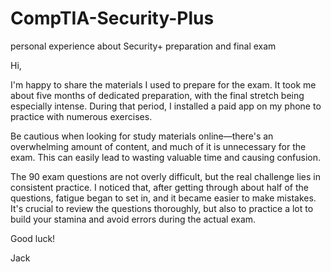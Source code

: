 # CompTIA-Security-Plus
personal experience about Security+ preparation and final exam

Hi,

I'm happy to share the materials I used to prepare for the exam. It took me about five months of dedicated preparation, with the final stretch being especially intense. During that period, I installed a paid app on my phone to practice with numerous exercises.

Be cautious when looking for study materials online—there's an overwhelming amount of content, and much of it is unnecessary for the exam. This can easily lead to wasting valuable time and causing confusion.

The 90 exam questions are not overly difficult, but the real challenge lies in consistent practice. I noticed that, after getting through about half of the questions, fatigue began to set in, and it became easier to make mistakes. It's crucial to review the questions thoroughly, but also to practice a lot to build your stamina and avoid errors during the actual exam.

Good luck!

Jack
